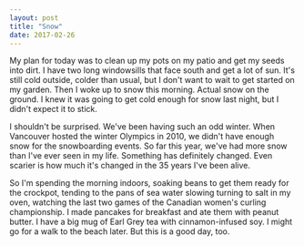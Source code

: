 ```yaml
---
layout: post
title: "Snow"
date: 2017-02-26
---
```


My plan for today was to clean up my pots on my patio and get my seeds into dirt. I have two long windowsills that face south and get a lot of sun. It's still cold outside, colder than usual, but I don't want to wait to get started on my garden. Then I woke up to snow this morning. Actual snow on the ground. I knew it was going to get cold enough for snow last night, but I didn't expect it to stick.

I shouldn't be surprised. We've been having such an odd winter. When Vancouver hosted the winter Olympics in 2010, we didn't have enough snow for the snowboarding events. So far this year, we've had more snow than I've ever seen in my life. Something has definitely changed. Even scarier is how much it's changed in the 35 years I've been alive.

So I'm spending the morning indoors, soaking beans to get them ready for the crockpot, tending to the pans of sea water slowing turning to salt in my oven, watching the last two games of the Canadian women's curling championship. I made pancakes for breakfast and ate them with peanut butter. I have a big mug of Earl Grey tea with cinnamon-infused soy. I might go for a walk to the beach later. But this is a good day, too.
